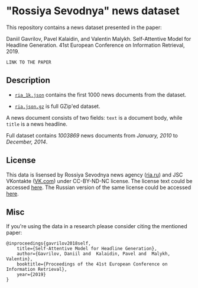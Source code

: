 # "Rossiya Sevodnya" news dataset

This repository contains a news dataset presented in the paper:

Daniil Gavrilov, Pavel Kalaidin, and Valentin Malykh. Self-Attentive Model for Headline Generation. 41st European Conference on Information Retrieval, 2019.

`LINK TO THE PAPER`

## Description

* [`ria_1k.json`](./ria_1k.json) contains the first 1000 news documents from the dataset.

* [`ria.json.gz`](./ria.json.gz) is full GZip'ed dataset.

A news document consists of two fields: `text` is a document body, while `title` is a news headline.

Full dataset contains _1003869_ news documents from _January, 2010_ to _December, 2014_.

## License
This data is lisensed by Rossiya Sevodnya news agency ([ria.ru](http://ria.ru)) and JSC VKontakte ([VK.com](https://vk.com)) under CC-BY-ND-NC license. The license text could be accessed [here](./LICENSE). The Russian version of the same license could be accessed [here](./LICENSE.ru).

## Misc
If you're using the data in a research please consider citing the mentioned paper:

    @inproceedings{gavrilov2018self,
    	title={Self-Attentive Model for Headline Generation},
    	author={Gavrilov, Daniil and  Kalaidin, Pavel and  Malykh, Valentin},
    	booktitle={Proceedings of the 41st European Conference on Information Retrieval},
    	year={2019}
    }
